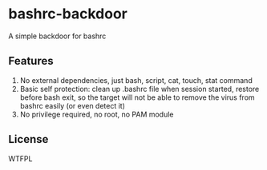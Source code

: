 # bashrc-backdoor

A simple backdoor for bashrc

## Features

1. No external dependencies, just bash, script, cat, touch, stat command
2. Basic self protection: clean up .bashrc file when session started, restore before bash exit, so the target will not be able to remove the virus from bashrc easily (or even detect it)
3. No privilege required, no root, no PAM module

## License

WTFPL
